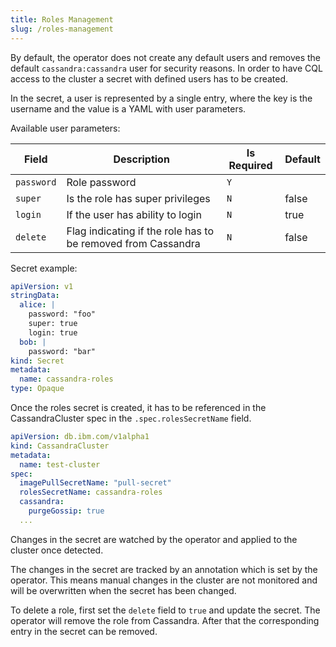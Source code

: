 ```yaml
---
title: Roles Management
slug: /roles-management
---
```


By default, the operator does not create any default users and removes the default `cassandra:cassandra` user for security reasons. In order to have CQL access to the cluster a secret with defined users has to be created.

In the secret, a user is represented by a single entry, where the key is the username and the value is a YAML with user parameters.

Available user parameters:

| Field      | Description                                                  | Is Required   | Default                          |
|------------|--------------------------------------------------------------|---------------|----------------------------------|
| `password` | Role password                                                |     `Y`       |                                  |
| `super   ` | Is the role has super privileges                             |     `N`       | false                            |
| `login   ` | If the user has ability to login                             |     `N`       | true                             |
| `delete  ` | Flag indicating if the role has to be removed from Cassandra |     `N`       | false                            |

Secret example:

```yaml
apiVersion: v1
stringData:
  alice: |
    password: "foo"
    super: true
    login: true
  bob: |
    password: "bar"
kind: Secret
metadata:
  name: cassandra-roles
type: Opaque
```

Once the roles secret is created, it has to be referenced in the CassandraCluster spec in the `.spec.rolesSecretName` field.

```yaml
apiVersion: db.ibm.com/v1alpha1
kind: CassandraCluster
metadata:
  name: test-cluster
spec:
  imagePullSecretName: "pull-secret"
  rolesSecretName: cassandra-roles
  cassandra:
    purgeGossip: true
  ...
```

Changes in the secret are watched by the operator and applied to the cluster once detected. 

The changes in the secret are tracked by an annotation which is set by the operator. This means manual changes in the cluster are not monitored and will be overwritten when the secret has been changed.

To delete a role, first set the `delete` field to `true` and update the secret. The operator will remove the role from Cassandra. After that the corresponding entry in the secret can be removed.